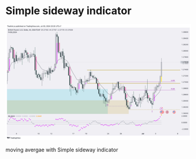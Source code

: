 # Simple sideway indicator

![Simple_sma_sideway](Simple_sma_sideway.png)

moving avergae with Simple sideway indicator